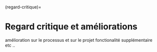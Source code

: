 (regard-critique)=

# Regard critique et améliorations


amélioration sur le processus et sur le projet fonctionalité supplémentaire etc ..